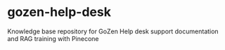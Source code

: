 # gozen-help-desk
Knowledge base repository for GoZen Help desk support documentation and RAG training with Pinecone
